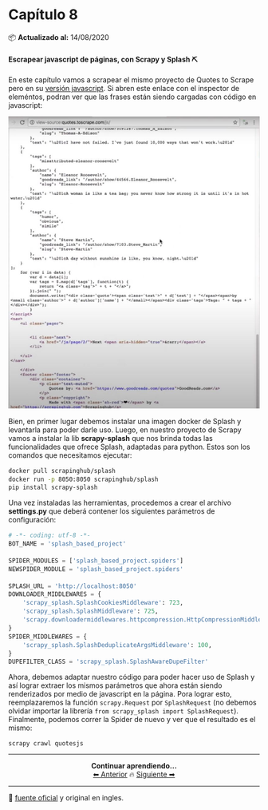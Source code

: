 # Capítulo 8

📦 **Actualizado al:** 14/08/2020

#### Escrapear javascript de páginas, con Scrapy y Splash ⛏️

En este capítulo vamos a scrapear el mismo proyecto de Quotes to Scrape pero en su [versión javascript](http://quotes.toscrape.com/js/). Si abren este enlace con el inspector de eleméntos, podran ver que las frases están siendo cargadas con código en javascript:

<p align="center">
    <img src="./img/1.JPG">
</p>

Bien, en primer lugar debemos instalar una imagen docker de Splash y levantarla para poder darle uso. Luego, en nuestro proyecto de Scrapy vamos a instalar la lib **scrapy-splash** que nos brinda todas las funcionalidades que ofrece Splash, adaptadas para python. Estos son los comandos que necesitamos ejecutar:

```bash
docker pull scrapinghub/splash
docker run -p 8050:8050 scrapinghub/splash
pip install scrapy-splash
```

Una vez instaladas las herramientas, procedemos a crear el archivo **settings.py** que deberá contener los siguientes parámetros de configuración:

```py
# -*- coding: utf-8 -*-
BOT_NAME = 'splash_based_project'

SPIDER_MODULES = ['splash_based_project.spiders']
NEWSPIDER_MODULE = 'splash_based_project.spiders'

SPLASH_URL = 'http://localhost:8050'
DOWNLOADER_MIDDLEWARES = {
    'scrapy_splash.SplashCookiesMiddleware': 723,
    'scrapy_splash.SplashMiddleware': 725,
    'scrapy.downloadermiddlewares.httpcompression.HttpCompressionMiddleware': 810,
}
SPIDER_MIDDLEWARES = {
    'scrapy_splash.SplashDeduplicateArgsMiddleware': 100,
}
DUPEFILTER_CLASS = 'scrapy_splash.SplashAwareDupeFilter'
```

Ahora, debemos adaptar nuestro código para poder hacer uso de Splash y así lograr extraer los mismos parámetros que ahora están siendo renderizados por medio de javascript en la página. Pora lograr esto, reemplazaremos la función `scrapy.Request` por `SplashRequest` (no debemos olvidar importar la librería `from scrapy_splash import SplashRequest`). Finalmente, podemos correr la Spider de nuevo y ver que el resultado es el mismo:

```
scrapy crawl quotesjs
```

---

<p align="center">
  <b>Continuar aprendiendo...</b>
  <br>
  <a href="../capitulo7/README.md">⬅ Anterior</a>
                    🔥
  <a href="../capitulo9/README.md">Siguiente ➡</a>
</p>

---

📌 [fuente oficial](https://www.youtube.com/watch?v=VvFC93vAB7U) y original en ingles.
